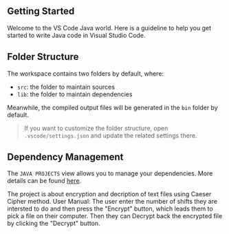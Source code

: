 ## Getting Started

Welcome to the VS Code Java world. Here is a guideline to help you get started to write Java code in Visual Studio Code.

## Folder Structure

The workspace contains two folders by default, where:

- `src`: the folder to maintain sources
- `lib`: the folder to maintain dependencies

Meanwhile, the compiled output files will be generated in the `bin` folder by default.

> If you want to customize the folder structure, open `.vscode/settings.json` and update the related settings there.

## Dependency Management

The `JAVA PROJECTS` view allows you to manage your dependencies. More details can be found [here](https://github.com/microsoft/vscode-java-dependency#manage-dependencies).

The project is about encryption and decription of text files using Caeser Cipher method.
User Manual:
The user enter the number of shifts they are intersted to do and then press the "Encrypt" button, which leads them to pick a file on their computer.
Then they can Decrypt back the encrypted file by clicking the "Decrypt" button.
